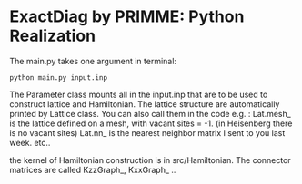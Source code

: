# ExactDiag by PRIMME: Python Realization

The main.py takes one argument in terminal: 

```
python main.py input.inp
```
The Parameter class mounts all in the input.inp that are to be used to construct lattice and Hamiltonian.
The lattice structure are automatically printed by Lattice class. You can also call them in the code e.g. :
Lat.mesh_ is the lattice defined on a mesh, with vacant sites = -1. (in Heisenberg there is no vacant sites)
Lat.nn_ is the nearest neighbor matrix I sent to you last week.
etc..

the kernel of Hamiltonian construction is in src/Hamiltonian. The connector matrices are called KzzGraph_, KxxGraph_ ..
